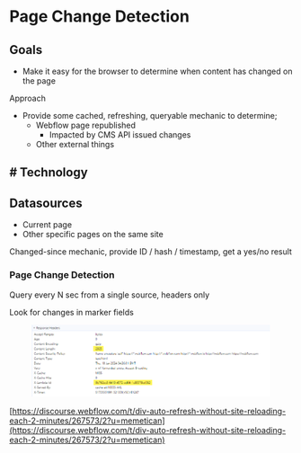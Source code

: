 # Page Change Detection

## Goals

* Make it easy for the browser to determine when content has changed on the page

Approach

* Provide some cached, refreshing, queryable mechanic to determine;
  * Webflow page republished
    * Impacted by CMS API issued changes
  * Other external things

## # Technology

## Datasources

* Current page
* Other specific pages on the same site

Changed-since mechanic, provide ID / hash / timestamp, get a yes/no result&#x20;

### Page Change Detection

Query every N sec from a single source, headers only

Look for changes in marker fields&#x20;

<figure><img src="../../.gitbook/assets/image (1).png" alt=""><figcaption></figcaption></figure>

[https://discourse.webflow.com/t/div-auto-refresh-without-site-reloading-each-2-minutes/267573/2?u=memetican](https://discourse.webflow.com/t/div-auto-refresh-without-site-reloading-each-2-minutes/267573/2?u=memetican)
